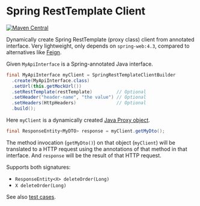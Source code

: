 # Spring RestTemplate Client

[![Maven Central](https://maven-badges.herokuapp.com/maven-central/se.bjurr.springresttemplateclient/spring-resttemplate-client/badge.svg)](https://maven-badges.herokuapp.com/maven-central/se.bjurr.springresttemplateclient/spring-resttemplate-client)

Dynamically create Spring RestTemplate (proxy class) client from annotated interface. Very lightweight, only depends on `spring-web:4.3`, compared to alternatives like [Feign](https://github.com/OpenFeign/feign).

Given `MyApiInterface` is a Spring-annotated Java interface.

```java
final MyApiInterface myClient = SpringRestTemplateClientBuilder
  .create(MyApiInterface.class)
  .setUrl(this.getMockUrl())
  .setRestTemplate(restTemplate)         // Optional
  .setHeader("header-name", "the value") // Optional
  .setHeaders(HttpHeaders)               // Optional
  .build();
```

Here `myClient` is a dynamically created [Java Proxy object](https://docs.oracle.com/javase/7/docs/api/java/lang/reflect/Proxy.html).

```java
final ResponseEntity<MyDTO> response = myClient.getMyDto();
```

The method invocation (`getMyDto()`) on that object (`myClient`) will be translated to a HTTP request using the annotations of that method in that interface. And `response` will be the result of that HTTP request.

Supports both signatures:

- `ResponseEntity<X> deleteOrder(Long)`
- `X deleteOrder(Long)`

See also [test cases](/src/test/java/se/bjurr/springresttemplateclient/test).
